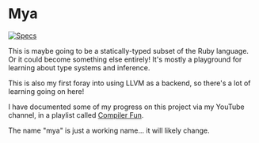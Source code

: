 # Mya

[![Specs](https://github.com/seven1m/mya/actions/workflows/specs.yml/badge.svg)](https://github.com/seven1m/mya/actions/workflows/specs.yml)

This is maybe going to be a statically-typed subset of the Ruby language. Or it could become something else entirely! It's mostly a playground for learning about type systems and inference.

This is also my first foray into using LLVM as a backend, so there's a lot of learning going on here!

I have documented some of my progress on this project via my YouTube channel, in a playlist
called [Compiler Fun](https://www.youtube.com/watch?v=LTMsH69_lmE&list=PLWUx_XkUoGToXnl24MJFaY95f4YHv5g4B).

The name "mya" is just a working name... it will likely change.
